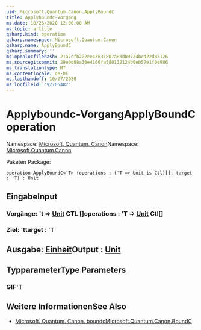 ```yaml
---
uid: Microsoft.Quantum.Canon.ApplyBoundC
title: Applyboundc-Vorgang
ms.date: 10/26/2020 12:00:00 AM
ms.topic: article
qsharp.kind: operation
qsharp.namespace: Microsoft.Quantum.Canon
qsharp.name: ApplyBoundC
qsharp.summary: ''
ms.openlocfilehash: 21a7cfb222ee43631807a83d09724bcd22d83126
ms.sourcegitcommit: 29e0d88a30e4166fa580132124b0eb57e1f0e986
ms.translationtype: MT
ms.contentlocale: de-DE
ms.lasthandoff: 10/27/2020
ms.locfileid: "92705487"
---
```

# <a name="applyboundc-operation"></a><span data-ttu-id="2a124-102">Applyboundc-Vorgang</span><span class="sxs-lookup"><span data-stu-id="2a124-102">ApplyBoundC operation</span></span>

<span data-ttu-id="2a124-103">Namespace: [Microsoft. Quantum. Canon](xref:Microsoft.Quantum.Canon)</span><span class="sxs-lookup"><span data-stu-id="2a124-103">Namespace: [Microsoft.Quantum.Canon](xref:Microsoft.Quantum.Canon)</span></span>

<span data-ttu-id="2a124-104">Paketen [](https://nuget.org/packages/)</span><span class="sxs-lookup"><span data-stu-id="2a124-104">Package: [](https://nuget.org/packages/)</span></span>




```qsharp
operation ApplyBoundC<'T> (operations : ('T => Unit is Ctl)[], target : 'T) : Unit
```


## <a name="input"></a><span data-ttu-id="2a124-105">Eingabe</span><span class="sxs-lookup"><span data-stu-id="2a124-105">Input</span></span>

### <a name="operations--t--unit-ctl"></a><span data-ttu-id="2a124-106">Vorgänge: 't => [Unit](xref:microsoft.quantum.lang-ref.unit) CTL []</span><span class="sxs-lookup"><span data-stu-id="2a124-106">operations : 'T => [Unit](xref:microsoft.quantum.lang-ref.unit) Ctl[]</span></span>




### <a name="target--t"></a><span data-ttu-id="2a124-107">Ziel: 't</span><span class="sxs-lookup"><span data-stu-id="2a124-107">target : 'T</span></span>





## <a name="output--unit"></a><span data-ttu-id="2a124-108">Ausgabe: [Einheit](xref:microsoft.quantum.lang-ref.unit)</span><span class="sxs-lookup"><span data-stu-id="2a124-108">Output : [Unit](xref:microsoft.quantum.lang-ref.unit)</span></span>



## <a name="type-parameters"></a><span data-ttu-id="2a124-109">Typparameter</span><span class="sxs-lookup"><span data-stu-id="2a124-109">Type Parameters</span></span>

### <a name="t"></a><span data-ttu-id="2a124-110">GIF</span><span class="sxs-lookup"><span data-stu-id="2a124-110">'T</span></span>



## <a name="see-also"></a><span data-ttu-id="2a124-111">Weitere Informationen</span><span class="sxs-lookup"><span data-stu-id="2a124-111">See Also</span></span>

- [<span data-ttu-id="2a124-112">Microsoft. Quantum. Canon. boundc</span><span class="sxs-lookup"><span data-stu-id="2a124-112">Microsoft.Quantum.Canon.BoundC</span></span>](xref:Microsoft.Quantum.Canon.BoundC)